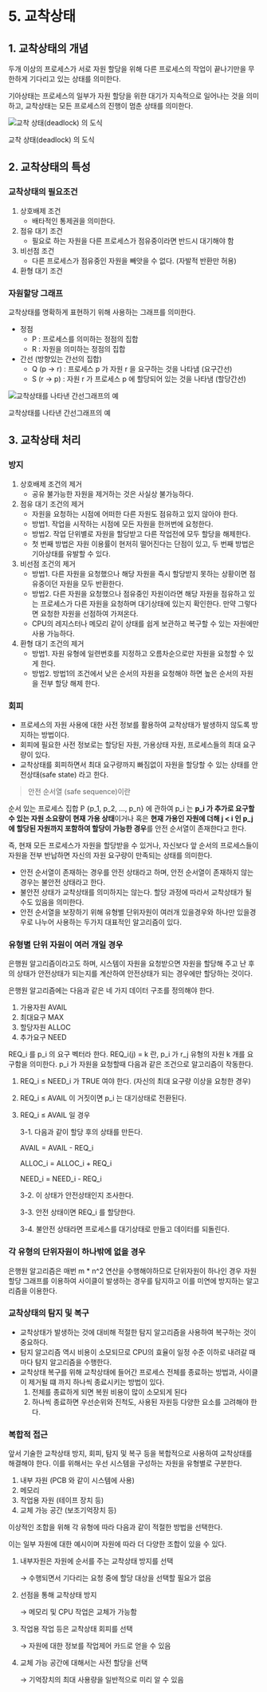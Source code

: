# 5. 교착상태

## 1. 교착상태의 개념

두개 이상의 프로세스가 서로 자원 할당을 위해 다른 프로세스의 작업이 끝나기만을 무한하게 기다리고 있는 상태를 의미한다.

기아상태는 프로세스의 일부가 자원 할당을 위한 대기가 지속적으로 일어나는 것을 의미하고, 교착상태는 모든 프로세스의 진행이 멈춘 상태를 의미한다.

![교착 상태(deadlock) 의 도식](./img1.png)

교착 상태(deadlock) 의 도식

## 2. 교착상태의 특성

### 교착상태의 필요조건

1. 상호배제 조건
    - 배타적인 통제권을 의미한다.
2. 점유 대기 조건
    - 필요로 하는 자원을 다른 프로세스가 점유중이라면 반드시 대기해야 함
3. 비선점 조건
    - 다른 프로세스가 점유중인 자원을 빼앗을 수 없다. (자발적 반환만 허용)
4. 환형 대기 조건

### 자원할당 그래프

교착상태를 명확하게 표현하기 위해 사용하는 그래프를 의미한다.

- 정점
    - P : 프로세스를 의미하는 정점의 집합
    - R : 자원을 의미하는 정점의 집합
- 간선 (방향있는 간선의 집합)
    - Q (p → r) : 프로세스 p 가 자원 r 을 요구하는 것을 나타냄 (요구간선)
    - S (r → p) : 자원 r 가 프로세스 p 에 할당되어 있는 것을 나타냄 (할당간선)

![교착상태를 나타낸 간선그래프의 예](./img2.png)

교착상태를 나타낸 간선그래프의 예

## 3. 교착상태 처리

### 방지

1. 상호배제 조건의 제거 
    - 공유 불가능한 자원을 제거하는 것은 사실상 불가능하다.
2. 점유 대기 조건의 제거
    - 자원을 요청하는 시점에 어떠한 다른 자원도 점유하고 있지 않아야 한다.
    - 방법1. 작업을 시작하는 시점에 모든 자원을 한꺼번에 요청한다.
    - 방법2. 작업 단위별로 자원을 할당받고 다른 작업전에 모두 할당을 해제한다.
    - 첫 번째 방법은 자원 이용률이 현저히 떨어진다는 단점이 있고, 두 번째 방법은 기아상태를 유발할 수 있다.
3. 비선점 조건의 제거
    - 방법1. 다른 자원을 요청했으나 해당 자원을 즉시 할당받지 못하는 상황이면 점유중이던 자원을 모두 반환한다.
    - 방법2. 다른 자원을 요청했으나 점유중인 자원이라면 해당 자원을 점유하고 있는 프로세스가 다른 자원을 요청하며 대기상태에 있는지 확인한다. 만약 그렇다면 요청한 자원을 선점하여 가져온다.
    - CPU의 레지스터나 메모리 같이 상태를 쉽게 보관하고 복구할 수 있는 자원에만 사용 가능하다.
4. 환형 대기 조건의 제거
    - 방법1. 자원 유형에 일련번호를 지정하고 오름차순으로만 자원을 요청할 수 있게 한다.
    - 방법2. 방법1의 조건에서 낮은 순서의 자원을 요청해야 하면 높은 순서의 자원을 전부 할당 해제 한다.

### 회피

- 프로세스의 자원 사용에 대한 사전 정보를 활용하여 교착상태가 발생하지 않도록 방지하는 방법이다.
- 회피에 필요한 사전 정보로는 할당된 자원, 가용상태 자원, 프로세스들의 최대 요구량이 있다.
- 교착상태를 회피하면서 최대 요구량까지 빠짐없이 자원을 할당할 수 있는 상태를 안전상태(safe state) 라고 한다.

> 안전 순서열 (safe sequence)이란

순서 있는 프로세스 집합 P {p_1, p_2, …, p_n} 에 관하여 p_i 는 **p_i 가 추가로 요구할 수 있는 자원 소요량이 현재 가용 상태**이거나 혹은 **현재 가용인 자원에 더해 j < i 인 p_j 에 할당된 자원까지 포함하여 할당이 가능한 경우**를 안전 순서열이 존재한다고 한다.

즉, 현재 모든 프로세스가 자원을 할당받을 수 있거나, 자신보다 앞 순서의 프로세스들이 자원을 전부 반납하면 자신의 자원 요구량이 만족되는 상태를 의미한다.
> 

- 안전 순서열이 존재하는 경우를 안전 상태라고 하며, 안전 순서열이 존재하지 않는 경우는 불안전 상태라고 한다.
- 불안전 상태가 교착상태를 의미하지는 않는다. 할당 과정에 따라서 교착상태가 될 수도 있음을 의미한다.
- 안전 순서열을 보장하기 위해 유형별 단위자원이 여러개 있을경우와 하나만 있을경우로 나누어 사용하는 두가지 대표적인 알고리즘이 있다.

### 유형별 단위 자원이 여러 개일 경우

은행원 알고리즘이라고도 하며,  시스템이 자원을 요청받으면 자원을 할당해 주고 난 후의 상태가 안전상태가 되는지를 계산하여 안전상태가 되는 경우에만 할당하는 것이다.

은행원 알고리즘에는 다음과 같은 네 가지 데이터 구조를 정의해야 한다.

1. 가용자원 AVAIL
2. 최대요구 MAX
3. 할당자원 ALLOC
4. 추가요구 NEED

REQ_i 를 p_i 의 요구 벡터라 한다. REQ_i(j) = k 란, p_i 가 r_j 유형의 자원 k 개를 요구함을 의미한다. p_i 가 자원을 요청할때 다음과 같은 조건으로 알고리즘이 작동한다.

1. REQ_i ≤ NEED_i 가 TRUE 여야 한다. (자신의 최대 요구량 이상을 요청한 경우)
2. REQ_i ≤ AVAIL 이 거짓이면 p_i 는 대기상태로 전환된다.
3. REQ_i ≤ AVAIL 일 경우
    
    3-1. 다음과 같이 할당 후의 상태를 만든다.
    
    AVAIL = AVAIL - REQ_i
    
    ALLOC_i = ALLOC_i + REQ_i
    
    NEED_i = NEED_i - REQ_i
    
    3-2. 이 상태가 안전상태인지 조사한다.
    
    3-3. 안전 상태이면 REQ_i 를 할당한다.
    
    3-4. 불안전 상태라면 프로세스를 대기상태로 만들고 데이터를 되돌린다.
    

### 각 유형의 단위자원이 하나밖에 없을 경우

은행원 알고리즘은 매번 m * n^2 연산을 수행해야하므로 단위자원이 하나인 경우 자원할당 그래프를 이용하여 사이클이 발생하는 경우를 탐지하고 이를 미연에 방지하는 알고리즘을 이용한다.

### 교착상태의 탐지 및 복구

- 교착상태가 발생하는 것에 대비해 적절한 탐지 알고리즘을 사용하여 복구하는 것이 중요하다.
- 탐지 알고리즘 역시 비용이 소모되므로 CPU의 효율이 일정 수준 이하로 내려갈 때마다 탐지 알고리즘을 수행한다.
- 교착상태 복구를 위해 교착상태에 들어간 프로세스 전체를 종료하는 방법과, 사이클이 제거될 떄 까지 하나씩 종료시키는 방법이 있다.
    1. 전체를 종료하게 되면 복원 비용이 많이 소모되게 된다
    2. 하나씩 종료하면 우선순위와 진척도, 사용된 자원등 다양한 요소를 고려해야 한다.

### 복합적 접근

앞서 기술한 교착상태 방지, 회피, 탐지 및 복구 등을 복합적으로 사용하여 교착상태를 해결해야 한다. 이를 위해서는 우선 시스템을 구성하는 자원을 유형별로 구분한다.

1. 내부 자원 (PCB 와 같이 시스템에 사용)
2. 메모리 
3. 작업용 자원 (테이프 장치 등)
4. 교체 가능 공간 (보조기억장치 등)

이상적인 조합을 위해 각 유형에 따라 다음과 같이 적절한 방법을 선택한다.

이는 일부 자원에 대한 예시이며 자원에 따라 더 다양한 조합이 있을 수 있다.

1. 내부자원은 자원에 순서를 주는 교착상태 방지를 선택
    
    → 수행되면서 기다리는 요청 중에 할당 대상을 선택할 필요가 없음
    
2. 선점을 통해 교착상태 방지
    
    → 메모리 및 CPU 작업은 교체가 가능함
    
3. 작업용 작업 등은 교착상태 회피를 선택
    
    → 자원에 대한 정보를 작업제어 카드로 얻을 수 있음
    
4. 교체 가능 공간에 대해서는 사전 할당을 선택
    
    → 기억장치의 최대 사용량을 일반적으로 미리 알 수 있음